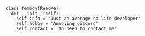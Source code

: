 ```
class femboy(ReadMe):
  def __init__(self):
    self.info = 'Just an average no life developer'
    self.hobby = 'Annoying discord'
    self.contact = 'No need to contact me'
```

<!---
femboy11/femboy11 is a ✨ special ✨ repository because its `README.md` (this file) appears on your GitHub profile.
You can click the Preview link to take a look at your changes.
--->
